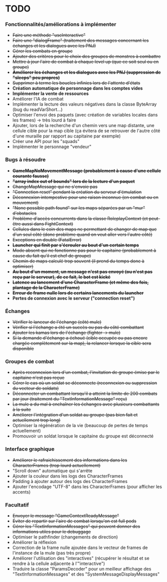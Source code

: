 # TODO

### Fonctionnalités/améliorations à implémenter ###

* ~~Faire une méthode "useInteractive"~~
* ~~Faire une "dialogFrame" (traitement des messages concernant les échanges et les dialogues avec les PNJ)~~
* ~~Gérer les combats en groupe~~
* ~~Ajouter des critères pour le choix des groupes de monstres à combattre~~
* ~~Mettre à jour l'aire de combat à chaque level up (que ce soit seul ou en groupe)~~
* ~~**Améliorer les échanges et les dialogues avec les PNJ (suppression de "sleeps" peu propres)**~~
* ~~Supprimer à terme les boucles infinies lors de l'attente d'états~~
* **Création automatique de personnage dans les comptes vides**
* **Implémenter la vente de ressources**
* Améliorer l'IA de combat
* Implémenter la lecture des valeurs négatives dans la classe ByteArray (bug du readVarShort...)
* Optimiser l'envoi des paquets (avec création de variables locales dans les frames) -> très lourd à faire
* Ajouter, lors de la recherche d'un chemin vers une map distante, une cellule cible pour la map cible (ça évitera de se retrouver de l'autre côté d'une muraille par rapport au capitaine par exemple)
* Créer une API pour les "squads"
* Implémenter le personnage "vendeur"

### Bugs à résoudre ###

* ~~**GameMapNoMovementMessage (probablement à cause d'une cellule courante fausse)**~~
* ~~**"array index out of bounds" lors de la lecture d'un paquet**~~
* ~~ChangeMapMessage qui ne s'envoie pas~~
* ~~"Connection reset" pendant la création du serveur d'émulation~~
* ~~Déconnexion intempestive pour une raison inconnue (en combat ou en mouvement)~~
* ~~"None possible path found" sur les maps séparées par un "mur" d'obstacles~~
* ~~Problème d'accès concurrents dans la classe RoleplayContext (et peut-être aussi dans FightContext)~~
* ~~Cellules dans le coin des maps ne permettant de changer de map que d'un seul côté (donc problème quand on veut aller vers l'autre côté)~~
* ~~Exceptions en double (FatalError)~~
* ~~**Launcher qui finit par s'écrouler au bout d'un certain temps**~~
* ~~Mode absent qui ne fonctionne pas pour le capitaine (probablement à cause du fait qu'il est chef de groupe)~~
* ~~Chemin de maps calculé trop souvent (il prend du temps donc à optimiser)~~
* ~~**Au bout d'un moment, un message n'est pas envoyé (ou n'est pas reçu par le serveur), de ce fait, le bot est kické**~~
* ~~**Latence au lancement d'une CharacterFrame (et même des fois, plantage de la CharacterFrame)**~~
* ~~**Erreur de frame nulle lors de certains lancements du launcher**~~
* **Pertes de connexion avec le serveur ("connection reset")**

### Échanges ###

* ~~Vérifier le lanceur de l'échange (côté mule)~~
* ~~Vérifier si l'échange a été un succès ou pas du côté combattant~~
* ~~Ajouter les kamas lors de l'échange (fighter -> mule)~~
* ~~Si la demande d'échange a échoué (cible occupée ou pas encore chargée complètement sur la map), la relancer lorsque la cible sera disponible~~

### Groupes de combat ###

* ~~Après reconnexion lors d'un combat, l'invitation de groupe émise par le capitaine n'est pas reçue~~
* ~~Gérer le cas où un soldat se déconnecte (reconnexion ou suppression du vecteur de soldats)~~
* ~~Déconnecter un combattant lorsqu'il a atteint la limite de 200 combats par jour (traitement du "TextInformationMessage" reçu)~~
* ~~La mule a du mal à enchaîner les échanges avec plusieurs combattants à la suite~~
* ~~Améliorer l'intégration d'un soldat au groupe (pas bien fait et actuellement trop long)~~
* Optimiser la régénération de la vie (beaucoup de pertes de temps actuellement)
* Promouvoir un soldat lorsque le capitaine du groupe est déconnecté

### Interface graphique ###

* ~~Améliorer le rafraichissement des informations dans les CharacterFrames (trop lourd actuellement)~~
* "Scroll down" automatique qui s'arrête
* Ajouter la couleur dans les logs des CharacterFrames
* Padding à ajouter autour des logs des CharacterFrames
* Ajouter l'encodage "UTF-8" dans les CharacterFrames (pour afficher les accents)

### Facultatif ###

* ~~Envoyer le message "GameContextReadyMessage"~~
* ~~Éviter de repartir sur l'aire de combat lorsqu'on est full pods~~
* ~~Gérer les "TextInformationMessages" qui peuvent donner des informations utiles pour le debuggage~~
* Optimiser le pathfinder (changements de direction)
* Améliorer la réflexion
* Correction de la frame nulle ajoutée dans le vecteur de frames de l'instance de la mule (pas très propre)
* Améliorer l'utilisation des "interactives" (récupérer le résultat et se rendre à la cellule adjacente à l'"interactive")
* Traduire la classe "ParamsDecoder" pour un meilleur affichage des "TextInformationMessages" et des "SystemMessageDisplayMessages"